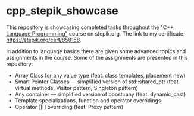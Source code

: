 # cpp_stepik_showcase
This repository is showcasing completed tasks throughout the ["C++ Language Programming"](https://stepik.org/course/7/promo) course on stepik.org.
The link to my certificate: https://stepik.org/cert/858158.

In addition to language basics there are given some advanced topics and assignments in the course. Some of the assignments are presented in this repository:
- Array Class for any value type (feat. class templates, placement new)
- Smart Pointer Classes — simplified version of std::shared_ptr (feat. virtual methods, Visitor pattern, Singleton pattern)
- Any container — simplified version of boost::any (feat. dynamic_cast)
- Template specializations, function and operator overridings
- Operator [][] overriding (feat. Proxy pattern)
